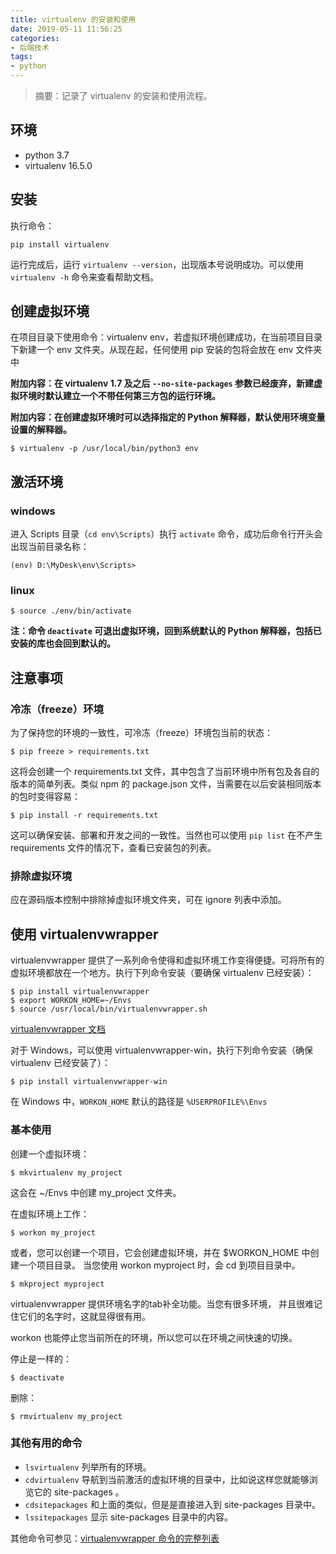 ```yaml
---
title: virtualenv 的安装和使用
date: 2019-05-11 11:56:25
categories:
- 后端技术
tags:
- python
---
```


> 摘要：记录了 virtualenv 的安装和使用流程。

<!-- more -->

## 环境
- python 3.7
- virtualenv 16.5.0

## 安装
执行命令：
```
pip install virtualenv
```

运行完成后，运行 `virtualenv --version`，出现版本号说明成功。可以使用 `virtualenv -h` 命令来查看帮助文档。

## 创建虚拟环境
在项目目录下使用命令：virtualenv env，若虚拟环境创建成功，在当前项目目录下新建一个 env 文件夹。从现在起，任何使用 pip 安装的包将会放在 env 文件夹中

**附加内容：在 virtualenv 1.7 及之后 `--no-site-packages` 参数已经废弃，新建虚拟环境时默认建立一个不带任何第三方包的运行环境。**

**附加内容：在创建虚拟环境时可以选择指定的 Python 解释器，默认使用环境变量设置的解释器。**
```
$ virtualenv -p /usr/local/bin/python3 env
```

## 激活环境
### windows
进入 Scripts 目录（`cd env\Scripts`）执行 `activate` 命令，成功后命令行开头会出现当前目录名称：

```
(env) D:\MyDesk\env\Scripts>
```
### linux
```
$ source ./env/bin/activate
```
**注：命令 `deactivate` 可退出虚拟环境，回到系统默认的 Python 解释器，包括已安装的库也会回到默认的。**

## 注意事项
### 冷冻（freeze）环境
为了保持您的环境的一致性，可冷冻（freeze）环境包当前的状态：
```
$ pip freeze > requirements.txt
```
这将会创建一个 requirements.txt 文件，其中包含了当前环境中所有包及各自的版本的简单列表。类似 npm 的 package.json 文件，当需要在以后安装相同版本的包时变得容易：
```
$ pip install -r requirements.txt
```
这可以确保安装、部署和开发之间的一致性。当然也可以使用 `pip list` 在不产生 requirements 文件的情况下，查看已安装包的列表。

### 排除虚拟环境
应在源码版本控制中排除掉虚拟环境文件夹，可在 ignore 列表中添加。

## 使用 virtualenvwrapper
virtualenvwrapper 提供了一系列命令使得和虚拟环境工作变得便捷。可将所有的虚拟环境都放在一个地方。执行下列命令安装（要确保 virtualenv 已经安装）：
```
$ pip install virtualenvwrapper
$ export WORKON_HOME=~/Envs
$ source /usr/local/bin/virtualenvwrapper.sh
```
[virtualenvwrapper 文档](https://virtualenvwrapper.readthedocs.io/en/latest/install.html)

对于 Windows，可以使用 virtualenvwrapper-win，执行下列命令安装（确保 virtualenv 已经安装了）：
```
$ pip install virtualenvwrapper-win
```
在 Windows 中，`WORKON_HOME` 默认的路径是 `%USERPROFILE%\Envs`

### 基本使用
创建一个虚拟环境：
```
$ mkvirtualenv my_project
```
这会在 ~/Envs 中创建 my_project 文件夹。

在虚拟环境上工作：
```
$ workon my_project
```
或者，您可以创建一个项目，它会创建虚拟环境，并在 $WORKON_HOME 中创建一个项目目录。 当您使用 workon myproject 时，会 cd 到项目目录中。
```
$ mkproject myproject
```
virtualenvwrapper 提供环境名字的tab补全功能。当您有很多环境， 并且很难记住它们的名字时，这就显得很有用。

workon 也能停止您当前所在的环境，所以您可以在环境之间快速的切换。

停止是一样的：
```
$ deactivate
```
删除：
```
$ rmvirtualenv my_project
```

### 其他有用的命令
- `lsvirtualenv` 列举所有的环境。
- `cdvirtualenv` 导航到当前激活的虚拟环境的目录中，比如说这样您就能够浏览它的 site-packages 。
- `cdsitepackages` 和上面的类似，但是是直接进入到 site-packages 目录中。
- `lssitepackages` 显示 site-packages 目录中的内容。

其他命令可参见：[virtualenvwrapper 命令的完整列表](https://virtualenvwrapper.readthedocs.io/en/latest/command_ref.html)
